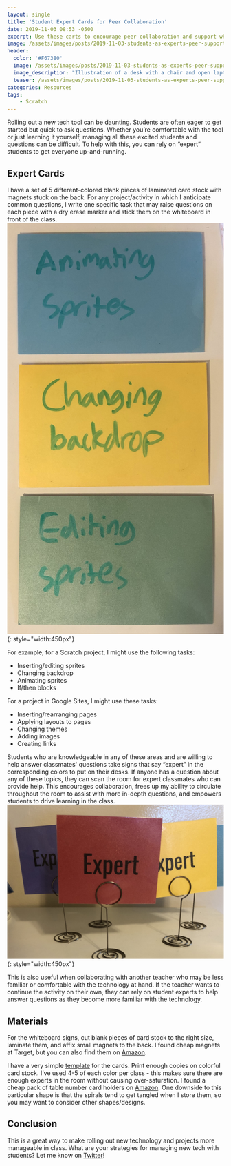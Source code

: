 ```yaml
---
layout: single
title: 'Student Expert Cards for Peer Collaboration'
date: 2019-11-03 08:53 -0500
excerpt: Use these carts to encourage peer collaboration and support when rolling out new projects and tools.
image: /assets/images/posts/2019-11-03-students-as-experts-peer-support-for-new-skills/teaser1.png
header:
  color: '#F67380'
  image: /assets/images/posts/2019-11-03-students-as-experts-peer-support-for-new-skills/teaser1.png
  image_description: "Illustration of a desk with a chair and open laptop. A green card labeled 'Expert' is placed on the desk. In the background is a whiteboard with four cards attached in different colors"
  teaser: /assets/images/posts/2019-11-03-students-as-experts-peer-support-for-new-skills/teaser1.png
categories: Resources
tags:
    - Scratch
---
```


Rolling out a new tech tool can be daunting. Students are often eager to get started but quick to ask questions. Whether you’re comfortable with the tool or just learning it yourself, managing all these excited students and questions can be difficult. To help with this, you can rely on “expert” students to get everyone up-and-running.

## Expert Cards
I have a set of 5 different-colored blank pieces of laminated card stock with magnets stuck on the back. For any project/activity in which I anticipate common questions, I write one specific task that may raise questions on each piece with a dry erase marker and stick them on the whiteboard in front of the class.
![Three pieces of colored card stock in blue, yellow, and green labeled "Animating sprites", "Changing backdrop", and "Editing sprites"](/assets/images/posts/2019-11-03-students-as-experts-peer-support-for-new-skills/expert-categories.jpg){: style="width:450px"}

For example, for a Scratch project, I might use the following tasks:
* Inserting/editing sprites
* Changing backdrop
* Animating sprites
* If/then blocks

For a project in Google Sites, I might use these tasks:
* Inserting/rearranging pages
* Applying layouts to pages
* Changing themes
* Adding images
* Creating links

Students who are knowledgeable in any of these areas and are willing to help answer classmates' questions take signs that say “expert” in the corresponding colors to put on their desks. If anyone has a question about any of these topics, they can scan the room for expert classmates who can provide help. This encourages collaboration, frees up my ability to circulate throughout the room to assist with more in-depth questions, and empowers students to drive learning in the class.
![Card stock cards in multiple colors labeled "expert" and held up by table number holders](/assets/images/posts/2019-11-03-students-as-experts-peer-support-for-new-skills/expert-cards.jpg){: style="width:450px"}

This is also useful when collaborating with another teacher who may be less familiar or comfortable with the technology at hand. If the teacher wants to continue the activity on their own, they can rely on student experts to help answer questions as they become more familiar with the technology.

## Materials
For the whiteboard signs, cut blank pieces of card stock to the right size, laminate them, and affix small magnets to the back. I found cheap magnets at Target, but you can also find them on [Amazon](https://www.amazon.com/Flexible-Magnet-Squares-Adhesive-House/dp/B06XYLCSQ3/).

I have a very simple [template](https://docs.google.com/document/d/1BUEp0ltNh5KGbYNvZ5lJOwvb3z8mW01Q55OJuKdx2Fk/edit) for the cards. Print enough copies on colorful card stock. I’ve used 4-5 of each color per class - this makes sure there are enough experts in the room without causing over-saturation. I found a cheap pack of table number card holders on [Amazon](https://www.amazon.com/gp/product/B07CTDGHJF/). One downside to this particular shape is that the spirals tend to get tangled when I store them, so you may want to consider other shapes/designs.

## Conclusion
This is a great way to make rolling out new technology and projects more manageable in class. What are your strategies for managing new tech with students? Let me know on [Twitter](https://twitter.com/ZakKolar)!